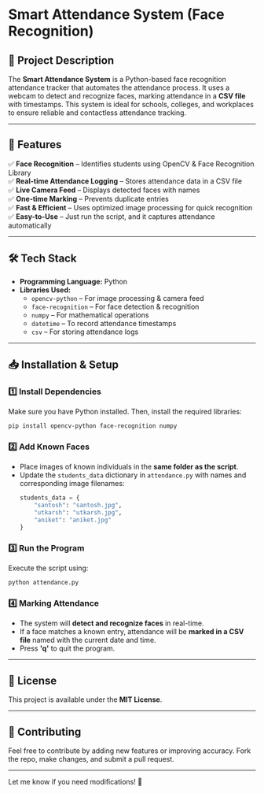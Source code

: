 # Smart Attendance System (Face Recognition)

## 📌 Project Description  
The **Smart Attendance System** is a Python-based face recognition attendance tracker that automates the attendance process. It uses a webcam to detect and recognize faces, marking attendance in a **CSV file** with timestamps. This system is ideal for schools, colleges, and workplaces to ensure reliable and contactless attendance tracking.

---

## 🚀 Features  
✅ **Face Recognition** – Identifies students using OpenCV & Face Recognition Library  
✅ **Real-time Attendance Logging** – Stores attendance data in a CSV file  
✅ **Live Camera Feed** – Displays detected faces with names  
✅ **One-time Marking** – Prevents duplicate entries  
✅ **Fast & Efficient** – Uses optimized image processing for quick recognition  
✅ **Easy-to-Use** – Just run the script, and it captures attendance automatically  

---

## 🛠️ Tech Stack  
- **Programming Language:** Python  
- **Libraries Used:**  
  - `opencv-python` – For image processing & camera feed  
  - `face-recognition` – For face detection & recognition  
  - `numpy` – For mathematical operations  
  - `datetime` – To record attendance timestamps  
  - `csv` – For storing attendance logs  

---

## 📥 Installation & Setup  

### 1️⃣ Install Dependencies  
Make sure you have Python installed. Then, install the required libraries:  
```sh
pip install opencv-python face-recognition numpy
```

### 2️⃣ Add Known Faces  
- Place images of known individuals in the **same folder as the script**.
- Update the `students_data` dictionary in `attendance.py` with names and corresponding image filenames:  
  ```python
  students_data = {
      "santosh": "santosh.jpg",
      "utkarsh": "utkarsh.jpg",
      "aniket": "aniket.jpg"
  }
  ```

### 3️⃣ Run the Program  
Execute the script using:  
```sh
python attendance.py
```

### 4️⃣ Marking Attendance  
- The system will **detect and recognize faces** in real-time.  
- If a face matches a known entry, attendance will be **marked in a CSV file** named with the current date and time.  
- Press **'q'** to quit the program.  

---

## 📜 License  
This project is available under the **MIT License**.  

---

## 🤝 Contributing  
Feel free to contribute by adding new features or improving accuracy. Fork the repo, make changes, and submit a pull request.  

---

Let me know if you need modifications! 🚀

